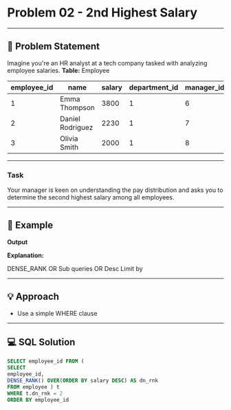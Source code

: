 # Problem 02 - 2nd Highest Salary

---

## 📄 Problem Statement
Imagine you're an HR analyst at a tech company tasked with analyzing employee salaries.
**Table:** Employee

| employee_id	|	name |			salary |	department_id |	manager_id |
|--------------|---------|---------|---------|---------|
|	1 |		Emma Thompson |	3800 |		1 |			6 |
|	2 |		Daniel Rodriguez |	2230 |		1 |			7 |
|	3 |		Olivia Smith |		2000 |		1 |			8 |
---

### Task

Your manager is keen on understanding the pay distribution and asks you to determine the second highest salary among all employees.

---

## 🧪 Example

**Output**


  
**Explanation:**

DENSE_RANK
OR Sub queries
OR Desc Limit by 

---

## 💡 Approach

- Use a simple WHERE clause

---

## 💻 SQL Solution

```sql
SELECT employee_id FROM (
SELECT 
employee_id,
DENSE_RANK() OVER(ORDER BY salary DESC) AS dn_rnk
FROM employee ) t
WHERE t.dn_rnk = 2
ORDER BY employee_id
